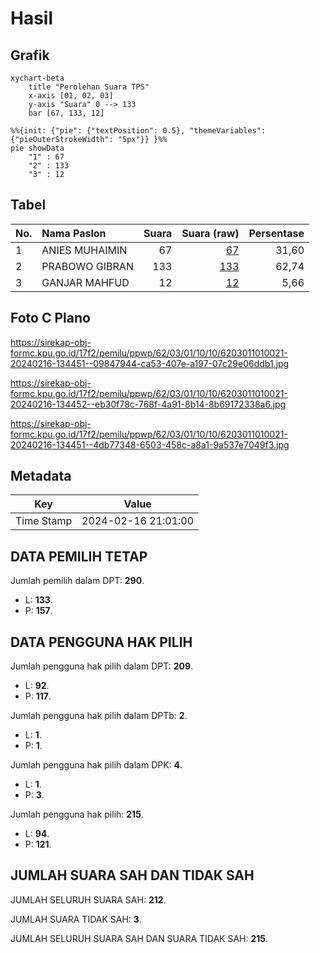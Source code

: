 # Hasil

## Grafik

```mermaid
xychart-beta
    title "Perolehan Suara TPS"
    x-axis [01, 02, 03]
    y-axis "Suara" 0 --> 133
    bar [67, 133, 12]
```

```mermaid
%%{init: {"pie": {"textPosition": 0.5}, "themeVariables": {"pieOuterStrokeWidth": "5px"}} }%%
pie showData
    "1" : 67
    "2" : 133
    "3" : 12
```

## Tabel

| No. | Nama Paslon    | Suara | Suara (raw) | Persentase |
|:--- |:-------------- | -----:| -----------:| ----------:|
| 1   | ANIES MUHAIMIN | 67    | [67][p-1]   | 31,60      |
| 2   | PRABOWO GIBRAN | 133   | [133][p-2]  | 62,74      |
| 3   | GANJAR MAHFUD  | 12    | [12][p-3]   | 5,66       |


[p-1]: https://github.com/gigit-pemilu/pemilu-2024-62-kalimantan-tengah/blob/main/pilpres/hitung-suara/sub/62-kalimantan-tengah/sub/03-kapuas/sub/01-selat/sub/1010-selat-dalam/sub/021-tps/sub/paslon-1.txt
[p-2]: https://github.com/gigit-pemilu/pemilu-2024-62-kalimantan-tengah/blob/main/pilpres/hitung-suara/sub/62-kalimantan-tengah/sub/03-kapuas/sub/01-selat/sub/1010-selat-dalam/sub/021-tps/sub/paslon-2.txt
[p-3]: https://github.com/gigit-pemilu/pemilu-2024-62-kalimantan-tengah/blob/main/pilpres/hitung-suara/sub/62-kalimantan-tengah/sub/03-kapuas/sub/01-selat/sub/1010-selat-dalam/sub/021-tps/sub/paslon-3.txt

## Foto C Plano

https://sirekap-obj-formc.kpu.go.id/17f2/pemilu/ppwp/62/03/01/10/10/6203011010021-20240216-134451--09847944-ca53-407e-a197-07c29e06ddb1.jpg

https://sirekap-obj-formc.kpu.go.id/17f2/pemilu/ppwp/62/03/01/10/10/6203011010021-20240216-134452--eb30f78c-768f-4a91-8b14-8b69172338a6.jpg

https://sirekap-obj-formc.kpu.go.id/17f2/pemilu/ppwp/62/03/01/10/10/6203011010021-20240216-134451--4db77348-6503-458c-a8a1-9a537e7049f3.jpg


## Metadata

| Key        | Value               |
| ---------- | ------------------- |
| Time Stamp | 2024-02-16 21:01:00 |


## DATA PEMILIH TETAP

Jumlah pemilih dalam DPT: **290**.
 * L: **133**.
 * P: **157**.

## DATA PENGGUNA HAK PILIH

Jumlah pengguna hak pilih dalam DPT: **209**.
 * L: **92**.
 * P: **117**.

Jumlah pengguna hak pilih dalam DPTb: **2**.
 * L: **1**.
 * P: **1**.

Jumlah pengguna hak pilih dalam DPK: **4**.
 * L: **1**.
 * P: **3**.

Jumlah pengguna hak pilih: **215**.
 * L: **94**.
 * P: **121**.

## JUMLAH SUARA SAH DAN TIDAK SAH

JUMLAH SELURUH SUARA SAH: **212**.

JUMLAH SUARA TIDAK SAH: **3**.

JUMLAH SELURUH SUARA SAH DAN SUARA TIDAK SAH: **215**.


